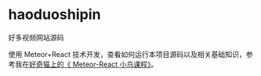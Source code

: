 # haoduoshipin

好多视频网站源码

使用 Meteor+React 技术开发，查看如何运行本项目源码以及相关基础知识，参考我在[好奇猫上的《 Meteor-React 小鸟课程》](http://haoqicat.com/meteor-react-bird)。
